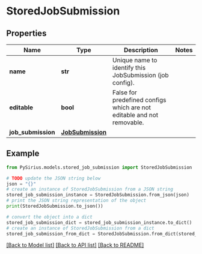 # StoredJobSubmission


## Properties

Name | Type | Description | Notes
------------ | ------------- | ------------- | -------------
**name** | **str** | Unique name to identify this JobSubmission (job config). | 
**editable** | **bool** | False for predefined configs which are not editable and not removable. | 
**job_submission** | [**JobSubmission**](JobSubmission.md) |  | 

## Example

```python
from PySirius.models.stored_job_submission import StoredJobSubmission

# TODO update the JSON string below
json = "{}"
# create an instance of StoredJobSubmission from a JSON string
stored_job_submission_instance = StoredJobSubmission.from_json(json)
# print the JSON string representation of the object
print(StoredJobSubmission.to_json())

# convert the object into a dict
stored_job_submission_dict = stored_job_submission_instance.to_dict()
# create an instance of StoredJobSubmission from a dict
stored_job_submission_from_dict = StoredJobSubmission.from_dict(stored_job_submission_dict)
```
[[Back to Model list]](../README.md#documentation-for-models) [[Back to API list]](../README.md#documentation-for-api-endpoints) [[Back to README]](../README.md)


